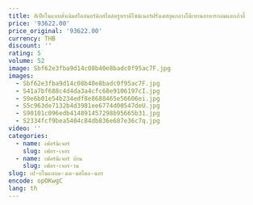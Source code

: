 ```yaml
---
title: สีเปียโนแบบดั้งเดิมสไตล์นอร์ดิกสไตล์หรูหราดีไซน์เนอร์ฝรั่งเศสยุคกลางโต๊ะทานอาหารกลมและเก้าอี้
price: '93622.00'
price_original: '93622.00'
currency: THB
discount: ''
rating: 5
volume: 52
image: Sbf62e3fba9d14c08b40e8badc0f95ac7F.jpg
images:
  - Sbf62e3fba9d14c08b40e8badc0f95ac7F.jpg
  - S41a7bf688c4d4da3a4cfc68e9106197cI.jpg
  - S9e6b01e54b234edf8e8688465e56606ei.jpg
  - S5c963de7132b4d3981ee6774d00547deU.jpg
  - S90101c096edb414891457298b95665b31.jpg
  - S2334fcf9bea5404c84db836e687e36c7q.jpg
video: ''
categories:
  - name: เฟอร์นิเจอร์
    slug: เฟอร-เจอร
  - name: เฟอร์นิเจอร์ บ้าน
    slug: เฟอร-เจอร-าน
slug: เป-ยโนแบบด-งเด-มสไตล-นอร
encode: opOKwgC
lang: th
---
```

  